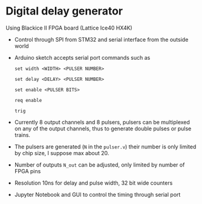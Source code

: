 # Digital delay generator

Using Blackice II FPGA board (Lattice Ice40 HX4K)

* Control through SPI from STM32 and serial interface from the outside world

* Arduino sketch accepts serial port commands such as

  ```set width <WIDTH> <PULSER NUMBER>```
  
  ```set delay <DELAY> <PULSER NUMBER>```
  
  ```set enable <PULSER BITS>```
  
  ```req enable```
  
  ```trig```

* Currently 8 output channels and 8 pulsers, pulsers can be multiplexed on any of the output channels, thus to generate double pulses or pulse trains.

* The pulsers are generated (```N``` in the ```pulser.v```) their number is only limited by chip size, I suppose max about 20.

* Number of outputs ```N_out``` can be adjusted, only limited by number of FPGA pins 

* Resolution 10ns for delay and pulse width, 32 bit wide counters

* Jupyter Notebook and GUI to control the timing through serial port
